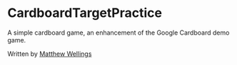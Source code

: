 # CardboardTargetPractice
A simple cardboard game, an enhancement of the Google Cardboard demo game.

Written by [Matthew Wellings](https://MatthewWellings.com)
